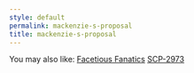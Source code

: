 ```yaml
---
style: default
permalink: mackenzie-s-proposal
title: mackenzie-s-proposal
---
```

You may also like:
[Facetious Fanatics](http://scp-wiki.net/facetious-fanatics)
[SCP-2973](http://scp-wiki.net/scp-2973)